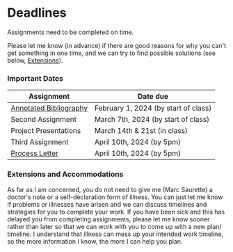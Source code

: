 # Deadlines

Assignments need to be completed on time.

Please let me know (in advance) if there are good reasons for why you can't get something in one time, and we can try to find possible solutions (see below, [Extensions](deadlines.md#extensions-and-accommodations)).

### Important Dates

| **Assignment**                                                                | **Date due**                         |
| ----------------------------------------------------------------------------- | ------------------------------------ |
| [Annotated Bibliography](coursework/reflections/1.-annotated-bibliography.md) | February 1, 2024 (by start of class) |
| Second Assignment                                                             | March 7th, 2024 (by start of class)  |
| Project Presentations                                                         | March 14th & 21st (in class)         |
| Third Assignment                                                              | April 10th, 2024 (by 5pm)            |
| [Process Letter](coursework/process-letters.md)                               | April 10th, 2024 (by 5pm)            |

### Extensions and Accommodations

As far as I am concerned, you do not need to give me (Marc Saurette) a doctor's note or a self-declaration form of illness. You can just let me know if problems or illnesses have arisen and we can discuss timelines and strategies for you to complete your work. If you have been sick and this has delayed you from completing assignments, please let me know sooner rather than later so that we can work with you to come up with a new plan/ timeline. I understand that illness can mess up your intended work timeline, so the more information I know, the more I can help you plan.

